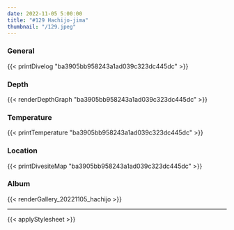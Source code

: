 ```yaml
---
date: 2022-11-05 5:00:00
title: "#129 Hachijo-jima"
thumbnail: "/129.jpeg"
---
```


### General

{{< printDivelog "ba3905bb958243a1ad039c323dc445dc" >}}

### Depth

{{< renderDepthGraph "ba3905bb958243a1ad039c323dc445dc" >}}

### Temperature

{{< printTemperature "ba3905bb958243a1ad039c323dc445dc" >}}

### Location

{{< printDivesiteMap "ba3905bb958243a1ad039c323dc445dc" >}}

### Album

{{< renderGallery_20221105_hachijo >}}

---

{{< applyStylesheet >}}

